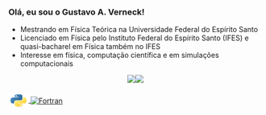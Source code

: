 ### Olá, eu sou o Gustavo A. Verneck!

- Mestrando em Física Teórica na Universidade Federal do Espírito Santo
- Licenciado em Física pelo Instituto Federal do Espírito Santo (IFES) e quasi-bacharel em Física também no IFES
- Interesse em física, computação científica e em simulações computacionais

<div align="center">
  <a href="https://github.com/gustavoverneck">
  <img height="180em" src="https://github-readme-stats.vercel.app/api?username=gustavoverneck&show_icons=true&theme=dark&include_all_commits=true&count_private=true"><img height="180em" src="https://github-readme-stats.vercel.app/api/top-langs/?username=gustavoverneck&layout=compact&langs_count=7&theme=dark ">
</div>
  
<div style="display: inline_block"><br>
  <img align="center" alt="Python" height="30" width="40" src="https://raw.githubusercontent.com/devicons/devicon/master/icons/python/python-original.svg">
  <img align="center" alt="Fortran" height="30" width="40" src="https://upload.wikimedia.org/wikipedia/commons/b/b8/Fortran_logo.svg"> 
</div>
  

